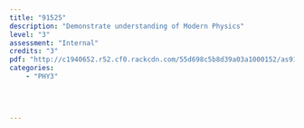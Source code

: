 ```yaml
---
title: "91525"
description: "Demonstrate understanding of Modern Physics"
level: "3"
assessment: "Internal"
credits: "3"
pdf: "http://c1940652.r52.cf0.rackcdn.com/55d698c5b8d39a03a1000152/as91525.pdf"
categories:
    - "PHY3"
    
    
    
    
---
```

